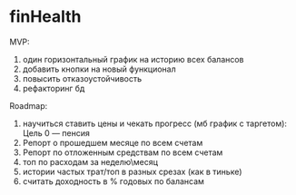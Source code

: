 # finHealth

MVP:
1. один горизонтальный график на историю всех балансов
2. добавить кнопки на новый функционал
3. повысить отказоустойчивость
4. рефакторинг бд

Roadmap:
1. научиться ставить цены и чекать прогресс (мб график с таргетом): Цель 0 — пенсия
2. Репорт о прошедшем месяце по всем счетам
3. Репорт по отложенным средствам по всем счетам
4. топ по расходам за неделю\месяц
5. истории частых трат/топ в разных срезах (как в тиньке)
6. считать доходность в % годовых по балансам
